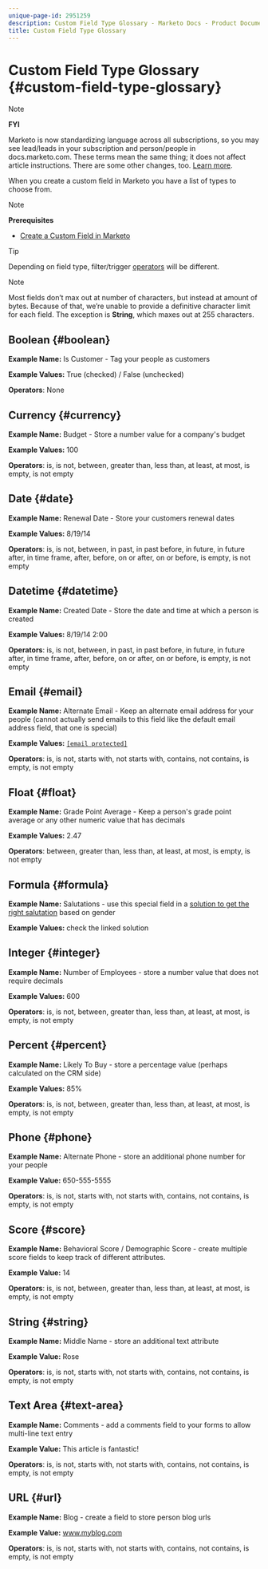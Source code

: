```yaml
---
unique-page-id: 2951259
description: Custom Field Type Glossary - Marketo Docs - Product Documentation
title: Custom Field Type Glossary
---
```


# Custom Field Type Glossary {#custom-field-type-glossary}

>[!NOTE]
>
>**FYI**
>
>Marketo is now standardizing language across all subscriptions, so you may see lead/leads in your subscription and person/people in docs.marketo.com. These terms mean the same thing; it does not affect article instructions. There are some other changes, too. [Learn more](http://docs.marketo.com/display/DOCS/Updates+to+Marketo+Terminology).

When you create a custom field in Marketo you have a list of types to choose from.

>[!NOTE]
>
>**Prerequisites**
>
>* [Create a Custom Field in Marketo](create-a-custom-field-in-marketo.md)
>

>[!TIP]
>
>Depending on field type, filter/trigger [operators](https://docs.marketo.com/display/public/DOCS/Smart+List+Filter+Operators+Glossary) will be different.

>[!NOTE]
>
>Most fields don’t max out at number of characters, but instead at amount of bytes. Because of that, we’re unable to provide a definitive character limit for each field. The exception is **String**, which maxes out at 255 characters.

## Boolean {#boolean}

**Example Name:** Is Customer - Tag your people as customers

**Example Values:** True (checked) / False (unchecked)

**Operators**: None

## Currency {#currency}

**Example Name:** Budget - Store a number value for a company's budget

**Example Values:** 100

**Operators**: is, is not, between, greater than, less than, at least, at most, is empty, is not empty

## Date {#date}

**Example Name:** Renewal Date - Store your customers renewal dates

**Example Values:** 8/19/14

**Operators**: is, is not, between, in past, in past before, in future, in future after, in time frame, after, before, on or after, on or before, is empty, is not empty

## Datetime {#datetime}

**Example Name:** Created Date - Store the date and time at which a person is created

**Example Values:** 8/19/14 2:00

**Operators**: is, is not, between, in past, in past before, in future, in future after, in time frame, after, before, on or after, on or before, is empty, is not empty

## Email {#email}

**Example Name:** Alternate Email - Keep an alternate email address for your people (cannot actually send emails to this field like the default email address field, that one is special)

**Example Values:** [`[email protected]`](http://docs.marketo.com/cdn-cgi/l/email-protection#335d525e5673505c5e43525d4a1d505c5e)

**Operators**: is, is not, starts with, not starts with, contains, not contains, is empty, is not empty

## Float {#float}

**Example Name:** Grade Point Average - Keep a person's grade point average or any other numeric value that has decimals

**Example Values:** 2.47

**Operators**: between, greater than, less than, at least, at most, is empty, is not empty

## Formula {#formula}

**Example Name:** Salutations - use this special field in a [solution to get the right salutation](create-and-use-a-concatenated-string-formula-field.md) based on gender

**Example Values:** check the linked solution

## Integer {#integer}

**Example Name:** Number of Employees - store a number value that does not require decimals

**Example Values:** 600

**Operators**: is, is not, between, greater than, less than, at least, at most, is empty, is not empty

## Percent {#percent}

**Example Name:** Likely To Buy - store a percentage value (perhaps calculated on the CRM side)

**Example Values:** 85%

**Operators**: is, is not, between, greater than, less than, at least, at most, is empty, is not empty

## Phone {#phone}

**Example Name:** Alternate Phone - store an additional phone number for your people

**Example Value:** 650-555-5555

**Operators**: is, is not, starts with, not starts with, contains, not contains, is empty, is not empty

## Score {#score}

**Example Name:** Behavioral Score / Demographic Score - create multiple score fields to keep track of different attributes.

**Example Value:** 14

**Operators**: is, is not, between, greater than, less than, at least, at most, is empty, is not empty

## String {#string}

**Example Name:** Middle Name - store an additional text attribute

**Example Value:** Rose

**Operators**: is, is not, starts with, not starts with, contains, not contains, is empty, is not empty

## Text Area {#text-area}

**Example Name:** Comments - add a comments field to your forms to allow multi-line text entry

**Example Value:** This article is fantastic!

**Operators**: is, is not, starts with, not starts with, contains, not contains, is empty, is not empty

## URL {#url}

**Example Name:** Blog - create a field to store person blog urls

**Example Value:** www.myblog.com

**Operators**: is, is not, starts with, not starts with, contains, not contains, is empty, is not empty
